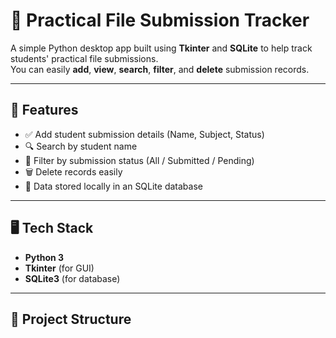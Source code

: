 # 📘 Practical File Submission Tracker

A simple Python desktop app built using **Tkinter** and **SQLite** to help track students' practical file submissions.  
You can easily **add**, **view**, **search**, **filter**, and **delete** submission records.

---

## 🚀 Features

- ✅ Add student submission details (Name, Subject, Status)
- 🔍 Search by student name
- 🔄 Filter by submission status (All / Submitted / Pending)
- 🗑️ Delete records easily
- 💾 Data stored locally in an SQLite database

---

## 🖥️ Tech Stack

- **Python 3**
- **Tkinter** (for GUI)
- **SQLite3** (for database)

---

## 📂 Project Structure


